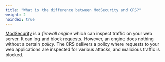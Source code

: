 ```yaml
---
title: "What is the difference between ModSecurity and CRS?"
weight: 2
noindex: true
---
```


[ModSecurity](https://github.com/owasp-modsecurity/ModSecurity/) is a *firewall engine* which can inspect traffic on 
your web server. It can log and block requests. However, an engine does nothing without a certain *policy*. 
The CRS delivers a policy where requests to your web applications are inspected for various attacks, and malicious traffic is blocked.
